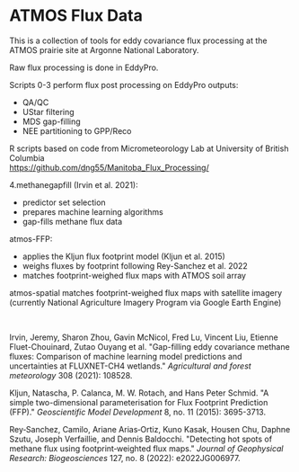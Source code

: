 # ATMOS Flux Data

This is a collection of tools for eddy covariance flux processing at the ATMOS prairie site at Argonne National Laboratory.

Raw flux processing is done in EddyPro.

Scripts 0-3 perform flux post processing on EddyPro outputs: 
- QA/QC
- UStar filtering
- MDS gap-filling
- NEE partitioning to GPP/Reco

R scripts based on code from Micrometeorology Lab at University of British Columbia <br/>
https://github.com/dng55/Manitoba_Flux_Processing/

4.methanegapfill (Irvin et al. 2021):
- predictor set selection
- prepares machine learning algorithms
- gap-fills methane flux data

atmos-FFP:
- applies the Kljun flux footprint model (Kljun et al. 2015)
- weighs fluxes by footprint following Rey-Sanchez et al. 2022
- matches footprint-weighed flux maps with ATMOS soil array

atmos-spatial matches footprint-weighed flux maps with satellite imagery (currently National Agriculture Imagery Program via Google Earth Engine)

<br/>

Irvin, Jeremy, Sharon Zhou, Gavin McNicol, Fred Lu, Vincent Liu, Etienne Fluet-Chouinard, Zutao Ouyang et al. "Gap-filling eddy covariance methane fluxes: Comparison of machine learning model predictions and uncertainties at FLUXNET-CH4 wetlands." _Agricultural and forest meteorology_ 308 (2021): 108528.

Kljun, Natascha, P. Calanca, M. W. Rotach, and Hans Peter Schmid. "A simple two-dimensional parameterisation for Flux Footprint Prediction (FFP)." _Geoscientific Model Development_ 8, no. 11 (2015): 3695-3713.

Rey‐Sanchez, Camilo, Ariane Arias‐Ortiz, Kuno Kasak, Housen Chu, Daphne Szutu, Joseph Verfaillie, and Dennis Baldocchi. "Detecting hot spots of methane flux using footprint‐weighted flux maps." _Journal of Geophysical Research: Biogeosciences_ 127, no. 8 (2022): e2022JG006977.

